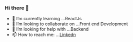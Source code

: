 ### Hi there 👋
- 🌱 I’m currently learning ...ReactJs
- 👯 I’m looking to collaborate on ...Front end Development
- 🤔 I’m looking for help with ...Backend 
- 📫 How to reach me: ...[Linkedn](https://www.linkedin.com/in/tanmay-mandal-7614901b4)

